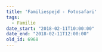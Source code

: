 ```yaml
---
title: 'Familiespejd - Fotosafari'
tags:
  - Familie
date_start: "2018-02-11T10:00:00"
date_end: "2018-02-11T12:00:00"
old_id: 6968
---
```

